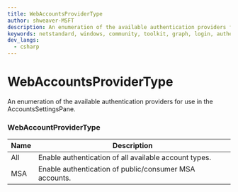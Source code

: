 ```yaml
---
title: WebAccountsProviderType
author: shweaver-MSFT
description: An enumeration of the available authentication providers for use in the AccountsSettingsPane.
keywords: netstandard, windows, community, toolkit, graph, login, authentication, provider, providers, identity
dev_langs:
  - csharp
---
```


# WebAccountsProviderType

An enumeration of the available authentication providers for use in the AccountsSettingsPane.

### WebAccountProviderType

| Name | Description |
| -- | -- |
| All | Enable authentication of all available account types. |
| MSA | Enable authentication of public/consumer MSA accounts. |

